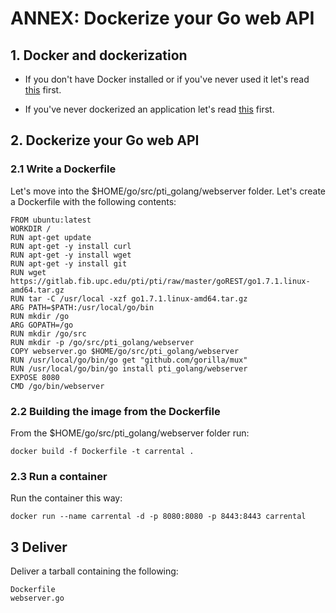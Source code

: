 # ANNEX: Dockerize your Go web API

## 1. Docker and dockerization

* If you don't have Docker installed or if you've never used it let's read [this](./../../docker.md) first.

* If you've never dockerized an application let's read [this](./../../dockerization.md) first.

## 2. Dockerize your Go web API

### 2.1 Write a Dockerfile

Let's move into the $HOME/go/src/pti_golang/webserver folder. Let's create a Dockerfile with the following contents:

	FROM ubuntu:latest
	WORKDIR /
	RUN apt-get update
	RUN apt-get -y install curl
	RUN apt-get -y install wget
	RUN apt-get -y install git
	RUN wget https://gitlab.fib.upc.edu/pti/pti/raw/master/goREST/go1.7.1.linux-amd64.tar.gz
	RUN tar -C /usr/local -xzf go1.7.1.linux-amd64.tar.gz
	ARG PATH=$PATH:/usr/local/go/bin
	RUN mkdir /go
	ARG GOPATH=/go
	RUN mkdir /go/src
	RUN mkdir -p /go/src/pti_golang/webserver
	COPY webserver.go $HOME/go/src/pti_golang/webserver
	RUN /usr/local/go/bin/go get "github.com/gorilla/mux"
	RUN /usr/local/go/bin/go install pti_golang/webserver
	EXPOSE 8080
	CMD /go/bin/webserver

### 2.2 Building the image from the Dockerfile

From the $HOME/go/src/pti_golang/webserver folder run:

	docker build -f Dockerfile -t carrental .

### 2.3 Run a container

Run the container this way:

	docker run --name carrental -d -p 8080:8080 -p 8443:8443 carrental

## 3 Deliver

Deliver a tarball containing the following:

	Dockerfile
	webserver.go


